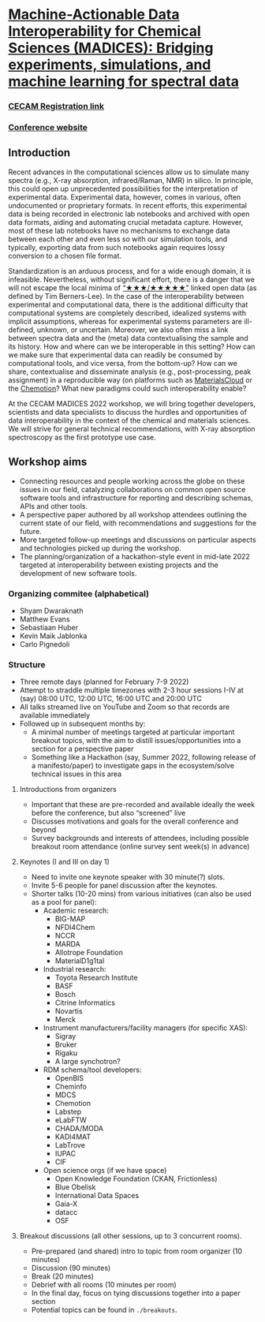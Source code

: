 # [Machine-Actionable Data Interoperability for Chemical Sciences (MADICES): Bridging experiments, simulations, and machine learning for spectral data](https://www.cecam.org/workshop-details/1165)

### [CECAM Registration link](https://www.cecam.org/workshop-details/1165)

### [Conference website](https://madices.github.io)

## Introduction

Recent advances in the computational sciences allow us to simulate many spectra (e.g., X-ray absorption, infrared/Raman, NMR) in silico. In principle, this could open up unprecedented possibilities for the interpretation of experimental data. 
Experimental data, however, comes in various, often undocumented or proprietary formats. 
In recent efforts, this experimental data is being recorded in electronic lab notebooks and archived with open data formats, aiding and automating crucial metadata capture. 
However, most of these lab notebooks have no mechanisms to exchange data between each other and even less so with our simulation tools, and typically, exporting data from such notebooks again requires lossy conversion to a chosen file format.

Standardization is an arduous process, and for a wide enough domain, it is infeasible. 
Nevertheless, without significant effort, there is a danger that we will not escape the local minima of [“★★★/★★★★★”](https://www.w3.org/DesignIssues/LinkedData.html) linked open data (as defined by Tim Berners-Lee).
In the case of the interoperability between experimental and computational data, there is the additional difficulty that computational systems are completely described, idealized systems with implicit assumptions, whereas for experimental systems parameters are ill-defined, unknown, or uncertain.
Moreover, we also often miss a link between spectra data and the (meta) data contextualising the sample and its history.
How and where can we be interoperable in this setting? How can we make sure that experimental data can readily be consumed by computational tools, and vice versa, from the bottom-up? 
How can we share, contextualise and disseminate analysis (e.g., post-processing, peak assignment) in a reproducible way (on platforms such as [MaterialsCloud](https://materialscloud.org) or the [Chemotion](https://www.chemotion.net)? 
What new paradigms could such interoperability enable?

At the CECAM MADICES 2022 workshop, we will bring together developers, scientists and data specialists to discuss the hurdles and opportunities of data interoperability in the context of the chemical and materials sciences.
We will strive for general technical recommendations,  with  X-ray absorption spectroscopy as the first prototype use case.

## Workshop aims

- Connecting resources and people working across the globe on these issues in our field, catalyzing collaborations on common open source software tools and infrastructure for reporting and describing schemas, APIs and other tools.
- A perspective paper authored by all workshop attendees outlining the current state of our field, with recommendations and suggestions for the future.
- More targeted follow-up meetings and discussions on particular aspects and technologies picked up during the workshop.
- The planning/organization of a hackathon-style event in mid-late 2022 targeted at interoperability between existing projects and the development of new software tools.

### Organizing commitee (alphabetical)

- Shyam Dwaraknath
- Matthew Evans
- Sebastiaan Huber
- Kevin Maik Jablonka
- Carlo Pignedoli

### Structure

- Three remote days (planned for February 7-9 2022)
- Attempt to straddle multiple timezones with 2-3 hour sessions I-IV at (say) 08:00 UTC, 12:00 UTC, 16:00 UTC and 20:00 UTC
- All talks streamed live on YouTube and Zoom so that records are available immediately
- Followed up in subsequent months by:
    - A minimal number of meetings targeted at particular important breakout topics, with the aim to distill issues/opportunities into a section for a perspective paper
    - Something like a Hackathon (say, Summer 2022, following release of a manifesto/paper) to investigate gaps in the ecosystem/solve technical issues in this area

1. Introductions from organizers
    - Important that these are pre-recorded and available ideally the week before the conference, but also “screened” live
    - Discusses motivations and goals for the overall conference and beyond
    - Survey backgrounds and interests of attendees, including possible breakout room attendance (online survey sent week(s) in advance) 

2. Keynotes (I and III on day 1) 
    - Need to invite one keynote speaker with 30 minute(?) slots.
    - Invite 5-6 people for panel discussion after the keynotes.
    - Shorter talks (10-20 mins) from various initiatives (can also be used as a pool for panel):
        - Academic research:
            - BIG-MAP
            - NFDI4Chem
            - NCCR
            - MARDA
            - Allotrope Foundation
            - MaterialD1g1tal
        - Industrial research:
            - Toyota Research Institute
            - BASF
            - Bosch
            - Citrine Informatics
            - Novartis
            - Merck
        - Instrument manufacturers/facility managers (for specific XAS):
            - Sigray
            - Bruker
            - Rigaku
            - A large synchotron? 
        - RDM schema/tool developers:
            - OpenBIS
            - Cheminfo
            - MDCS
            - Chemotion
            - Labstep
            - eLabFTW
            - CHADA/MODA
            - KADI4MAT
            - LabTrove
            - IUPAC
            - CIF
        - Open science orgs (if we have space)
            - Open Knowledge Foundation (CKAN, Frictionless)
            - Blue Obelisk
            - International Data Spaces
            - Gaia-X
            - datacc
            - OSF

3. Breakout discussions (all other sessions, up to 3 concurrent rooms). 
    - Pre-prepared (and shared) intro to topic from room organizer (10 minutes)
    - Discussion (90 minutes)
    - Break (20 minutes)
    - Debrief with all rooms (10 minutes per room)
    - In the final day, focus on tying discussions together into a paper section
    - Potential topics can be found in `./breakouts`.
